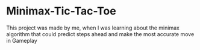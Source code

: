 # Minimax-Tic-Tac-Toe
This project was made by me, when I was learning about the minimax algorithm that could predict steps ahead and make the most accurate move in Gameplay
